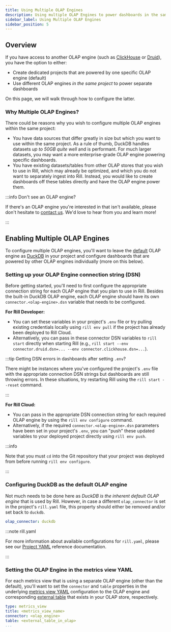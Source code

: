 ```yaml
---
title: Using Multiple OLAP Engines
description: Using multiple OLAP Engines to power dashboards in the same project
sidebar_label: Using Multiple OLAP Engines
sidebar_position: 5
---
```


## Overview

If you have access to another OLAP engine (such as [ClickHouse](clickhouse.md) or [Druid](druid.md)), you have the option to either:
- Create dedicated projects that are powered by one specific OLAP engine (default)
- Use different OLAP engines _in the same project_ to power separate dashboards

On this page, we will walk through how to configure the latter.

### Why Multiple OLAP Engines?

There could be reasons why you wish to configure multiple OLAP engines within the same project:
- You have data sources that differ greatly in size but which you want to use within the same project. As a rule of thumb, DuckDB handles datasets _up to 50GB quite well_ and is performant. For much larger datasets, you may want a more enterprise-grade OLAP engine powering specific dashboards.
- You have existing datasets/tables from other OLAP stores that you wish to use in Rill, which may already be optimized, and which you do not want to separately ingest into Rill. Instead, you would like to create dashboards off these tables directly and have the OLAP engine power them.

:::info Don't see an OLAP engine?

If there's an OLAP engine you're interested in that isn't available, please don't hesitate to [contact us](/contact). We'd love to hear from you and learn more!

:::

## Enabling Multiple OLAP Engines

To configure multiple OLAP engines, you'll want to leave the <u>default</u> OLAP engine as [DuckDB](duckdb.md) in your project and configure dashboards that are powered by other OLAP engines individually (more on this below).

### Setting up your OLAP Engine connection string (DSN)

Before getting started, you'll need to first configure the appropriate connection string for each OLAP engine that you plan to use in Rill. Besides the built-in DuckDB OLAP engine, each OLAP engine should have its own `connector.<olap-engine>.dsn` variable that needs to be configured.

**For Rill Developer:**
- You can set these variables in your project's `.env` file or try pulling existing credentials locally using `rill env pull` if the project has already been deployed to Rill Cloud.
- Alternatively, you can pass in these connector DSN variables to `rill start` directly when starting Rill (e.g., `rill start --env connector.druid.dsn=... --env connector.clickhouse.dsn=...`).

:::tip Getting DSN errors in dashboards after setting `.env`?

There might be instances where you've configured the project's `.env` file with the appropriate connection DSN strings but dashboards are still throwing errors. In these situations, try restarting Rill using the `rill start --reset` command.

:::

**For Rill Cloud:**
- You can pass in the appropriate DSN connection string for each required OLAP engine by using the `rill env configure` command.
- Alternatively, if the required `connector.<olap-engine>.dsn` parameters have been set in your project's `.env`, you can "push" these updated variables to your deployed project directly using `rill env push`.

:::info

Note that you must `cd` into the Git repository that your project was deployed from before running `rill env configure`.

:::

### Configuring DuckDB as the default OLAP engine

Not much needs to be done here as _DuckDB is the inherent default OLAP engine_ that is used by Rill. However, in case a different `olap_connector` is set in the project's `rill.yaml` file, this property should either be removed and/or set back to `duckdb`.

```yaml
olap_connector: duckdb
```

:::note rill.yaml

For more information about available configurations for `rill.yaml`, please see our [Project YAML](../project-files/rill-yaml.md) reference documentation.

:::

### Setting the OLAP Engine in the metrics view YAML

For each metrics view that is using a separate OLAP engine (other than the default), you'll want to set the `connector` and `table` properties in the underlying [metrics view YAML](../project-files/metrics-views.md) configuration to the OLAP engine and corresponding [external table](../../concepts/OLAP#external-olap-tables) that exists in your OLAP store, respectively.

```yaml
type: metrics_view
title: <metrics_view_name>
connector: <olap_engine>
table: <external_table_in_olap>
...
```
